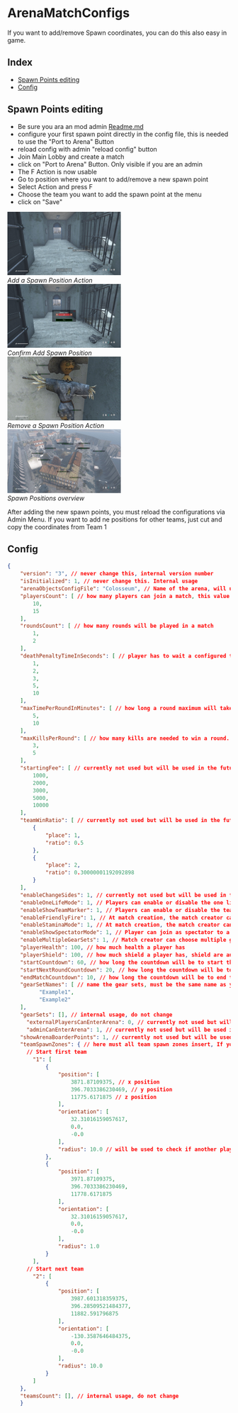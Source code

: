 # ArenaMatchConfigs

If you want to add/remove Spawn coordinates, you can do this also easy in game.

## Index
- [Spawn Points editing](#spawn-points-editing)
- [Config](#config)

## Spawn Points editing

- Be sure you ara an mod admin [Readme.md](../../GlobalConfigs%2FReadme.md)
- configure your first spawn point directly in the config file, this is needed to use the "Port to Arena" Button
- reload config with admin "reload config" button 
- Join Main Lobby and create a match
- click on "Port to Arena" Button. Only visible if you are an admin
- The F Action is now usable
- Go to position where you want to add/remove a new spawn point
- Select Action and press F
- Choose the team you want to add the spawn point at the menu
- click on "Save"

<img src="./images/addSpawn.jpg" alt="addSpawn" width="256"/><br/>
*Add a Spawn Position Action*<br/>
<img src="./images/confirmAddSpawn.jpg" alt="confirmAddSpawn" width="256"/><br/>
*Confirm Add Spawn Position*<br/>
<img src="./images/removeSpawn.jpg" alt="removeSpawn" width="256"/><br/>
*Remove a Spawn Position Action*<br/>
<img src="./images/spawnMarker.jpg" alt="spawnMarker" width="256"/><br/>
*Spawn Positions overview*<br/>

After adding the new spawn points, you must reload the configurations via Admin Menu.
If you want to add ne positions for other teams, just cut and copy the coordinates from Team 1

## Config

````json lines
{
    "version": "3", // never change this, internal version number
    "isInitialized": 1, // never change this. Internal usage
    "arenaObjectsConfigFile": "Colosseum", // Name of the arena, will use to display the name in game. You can also load your arena via DayZ Editor Loader, it is not needed to add the file name here. Leave it empty if no arena objects should be loaded by TBWarParty 
    "playersCount": [ // how many players can join a match, this value will use to set the min and max players for a match
        10,
        15
    ],
    "roundsCount": [ // how many rounds will be played in a match
        1,
        2
    ],
    "deathPenaltyTimeInSeconds": [ // player has to wait a configured time before he can respawn 
        1,
        2,
        3,
        5,
        10
    ],
    "maxTimePerRoundInMinutes": [ // how long a round maximum will take in minutes
        5,
        10
    ],
    "maxKillsPerRound": [ // how many kills are needed to win a round. This value counts for team kills or in against all mode for player kills.
        3,
        5
    ],
    "startingFee": [ // currently not used but will be used in the future
        1000,
        2000,
        3000,
        5000,
        10000
    ],
    "teamWinRatio": [ // currently not used but will be used in the future
        {
            "place": 1,
            "ratio": 0.5
        },
        {
            "place": 2,
            "ratio": 0.30000001192092898
        }
    ],
    "enableChangeSides": 1, // currently not used but will be used in the future
    "enableOneLifeMode": 1, // Players can enable or disable the one life mode
    "enableShowTeamMarker": 1, // Players can enable or disable the team markers
    "enableFriendlyFire": 1, // At match creation, the match creator can choose if friendly fire is enabled or not
    "enableStaminaMode": 1, // At match creation, the match creator can choose if stamina is enabled or not
    "enableShowSpectatorMode": 1, // Player can join as spectator to a match
    "enableMultipleGearSets": 1, // Match creator can choose multiple gear sets for a match if value is 1. If value is 0, only one gear set can be chosen.
    "playerHealth": 100, // how much health a player has
    "playerShield": 100, // how much shield a player has, shield are automatically regenerate after a period of time
    "startCountdown": 60, // how long the countdown will be to start the match after enough players are available, must be at least 6 seconds
    "startNextRoundCountdown": 20, // how long the countdown will be to start the next round, must be at least 6 seconds
    "endMatchCountdown": 10, // how long the countdown will be to end the match, must be at least 6 seconds
    "gearSetNames": [ // name the gear sets, must be the same name as your gear set file name. See here for more information: GearSets.md
          "Example1",
          "Example2"
    ],
    "gearSets": [], // internal usage, do not change
      "externalPlayersCanEnterArena": 0, // currently not used but will be used in the future
      "adminCanEnterArena": 1, // currently not used but will be used in the future
    "showArenaBoarderPoints": 1, // currently not used but will be used in the future
    "teamSpawnZones": { // here must all team spawn zones insert, If you want to have more then 2 teams, you must add more team spawn zones. You can configure them also in game as an admin. Create a new match and use the "port to Arena" admin button
      // Start first team
        "1": [
            {
                "position": [
                    3871.87109375, // x position
                    396.7033386230469, // y position
                    11775.6171875 // z position
                ],
                "orientation": [
                    32.31016159057617,
                    0.0,
                    -0.0
                ],
                "radius": 10.0 // will be used to check if another player is in the spawn zone
            },
            {
                "position": [
                    3971.87109375,
                    396.7033386230469,
                    11778.6171875
                ],
                "orientation": [
                    32.31016159057617,
                    0.0,
                    -0.0
                ],
                "radius": 1.0
            }
        ],
      // Start next team
        "2": [
            {
                "position": [
                    3987.601318359375,
                    396.28509521484377,
                    11882.591796875
                ],
                "orientation": [
                    -130.3587646484375,
                    0.0,
                    -0.0
                ],
                "radius": 10.0
            }
        ]
    },
    "teamsCount": [], // internal usage, do not change
    }
````